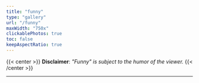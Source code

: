 ```yaml
---
title: "funny"
type: "gallery"
url: "/funny"
maxWidth: "750x"
clickablePhotos: true
toc: false
keepAspectRatio: true
---
```


{{< center >}}
**Disclaimer**: _"Funny" is subject to the humor of the viewer._
{{< /center >}}

***
